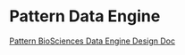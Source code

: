# Pattern Data Engine

[Pattern BioSciences Data Engine Design Doc](https://docs.google.com/document/d/1qvK7K5tHsjZ8NIMNtBZrw2wB7Oi5Y0wS84GefuGobiI/edit?usp=sharing)
